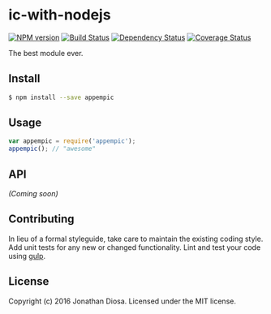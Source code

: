 # ic-with-nodejs
[![NPM version][npm-image]][npm-url] [![Build Status][travis-image]][travis-url] [![Dependency Status][daviddm-url]][daviddm-image] [![Coverage Status][coveralls-image]][coveralls-url]

The best module ever.


## Install

```bash
$ npm install --save appempic
```


## Usage

```javascript
var appempic = require('appempic');
appempic(); // "awesome"
```

## API

_(Coming soon)_


## Contributing

In lieu of a formal styleguide, take care to maintain the existing coding style. Add unit tests for any new or changed functionality. Lint and test your code using [gulp](http://gulpjs.com/).


## License

Copyright (c) 2016 Jonathan Diosa. Licensed under the MIT license.



[npm-url]: https://npmjs.org/package/ic-with-nodejs
[npm-image]: https://badge.fury.io/js/ic-with-nodejs.svg
[travis-url]: https://travis-ci.org/julianlopezv/ic-with-nodejs
[travis-image]: https://travis-ci.org/julianlopezv/ic-with-nodejs.svg?branch=master
[daviddm-url]: https://david-dm.org/julianlopezv/ic-with-nodejs.svg?theme=shields.io
[daviddm-image]: https://david-dm.org/julianlopezv/ic-with-nodejs
[coveralls-url]: https://coveralls.io/r/julianlopezv/ic-with-nodejs
[coveralls-image]: https://coveralls.io/github/julianlopezv/ic-with-nodejs/badge.png

